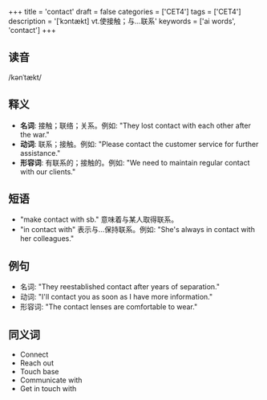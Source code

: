 +++
title = 'contact'
draft = false
categories = ['CET4']
tags = ['CET4']
description = '[ˈkɔntækt] vt.使接触；与…联系'
keywords = ['ai words', 'contact']
+++

## 读音
/kənˈtækt/

## 释义
- **名词**: 接触；联络；关系。例如: "They lost contact with each other after the war."
- **动词**: 联系；接触。例如: "Please contact the customer service for further assistance."
- **形容词**: 有联系的；接触的。例如: "We need to maintain regular contact with our clients."

## 短语
- "make contact with sb." 意味着与某人取得联系。
- "in contact with" 表示与...保持联系。例如: "She's always in contact with her colleagues."

## 例句
- 名词: "They reestablished contact after years of separation."
- 动词: "I'll contact you as soon as I have more information."
- 形容词: "The contact lenses are comfortable to wear."

## 同义词
- Connect
- Reach out
- Touch base
- Communicate with
- Get in touch with
